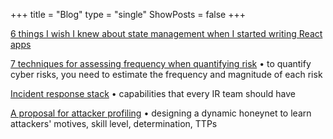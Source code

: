 +++
title = "Blog"
type = "single"
ShowPosts = false
+++

[6 things I wish I knew about state management when I started writing React apps](https://medium.com/@veeralpatel/things-ive-learned-about-state-management-for-react-apps-174b8bde87fb)

[7 techniques for assessing frequency when quantifying risk](https://medium.com/@veeralpatel/7-techniques-for-assessing-frequency-when-quantifying-risk-2fdd0bf26c77) • to quantify cyber risks, you need to estimate the frequency and magnitude of each risk

[Incident response stack](https://medium.com/@veeralpatel/capabilities-every-ir-team-should-have-for-responding-to-malware-infections-9422e0bd304a) • capabilities that every IR team should have

[A proposal for attacker profiling](https://medium.com/@veeralpatel/attacker-profiling-stack-c7675c7ed2c2) • designing a dynamic honeynet to learn attackers' motives, skill level, determination, TTPs

